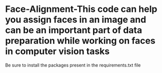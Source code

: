 # Face-Alignment-This code can help you assign faces in an image and can be an important part of data preparation while working on faces in computer vision tasks

Be sure to install the packages present in the requirements.txt file

